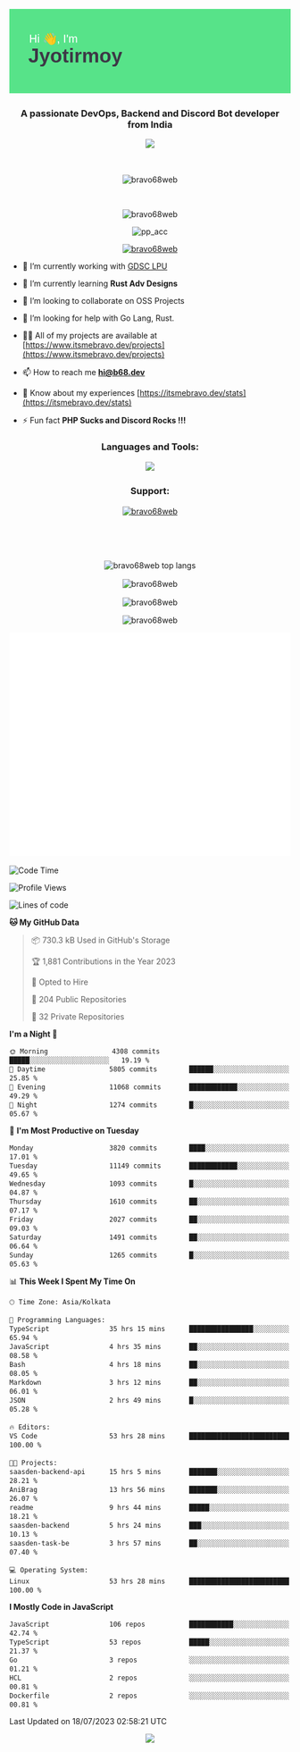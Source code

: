 <p align="center"><img src="header.png"></p>
<h3 align="center">A passionate DevOps, Backend and Discord Bot developer from India</h3>

<p align="center"><a href="https://discord.com/users/457039372009865226"><img src="https://lanyard-profile-readme.vercel.app/api/457039372009865226"></a></p>
                           
<br>
<p align="center"> <img src="https://komarev.com/ghpvc/?username=bravo68web&label=Profile%20views&color=0e75b6&style=flat" alt="bravo68web" /> </p>
<br>


<p align="center"><img src="https://github-profile-trophy.vercel.app/?username=bravo68web&theme=discord&column=3&row=2" alt="bravo68web" /> </p>
<p align="center"><img src="https://osu-embed.b68dev.xyz/pp_acc" alt="pp_acc" /> </p>

<p align="center"> <a href="https://twitter.com/bravo68web" target="blank"><img src="https://img.shields.io/twitter/follow/bravo68web?logo=twitter&style=for-the-badge" alt="bravo68web" /></a> </p>

- 🔭 I’m currently working with [GDSC LPU](https://gdsclpu.live/)

- 🌱 I’m currently learning **Rust Adv Designs**

- 👯 I’m looking to collaborate on OSS Projects

- 🤝 I’m looking for help with Go Lang, Rust.

- 👨‍💻 All of my projects are available at [https://www.itsmebravo.dev/projects](https://www.itsmebravo.dev/projects)

<!-- - 💬 Ask me about **DF Techs** -->

- 📫 How to reach me **hi@b68.dev**

- 📄 Know about my experiences [https://itsmebravo.dev/stats](https://itsmebravo.dev/stats)

- ⚡ Fun fact **PHP Sucks and Discord Rocks !!!**

<h3 align="center">Languages and Tools:</h3>
<p align="center"> 
<img src="https://skillicons.dev/icons?i=aws,bash,c,cs,cpp,cloudflare,css,dart,devto,discord,bots,docker,electron,ember,emotion,express,fastapi,figma,firebase,flask,gcp,git,github,githubactions,go,gitlab,graphql,heroku,html,ai,ipfs,js,jest,linux,md,mastodon,mongodb,neovim,netlify,nextjs,nginx,nodejs,postgres,postman,powershell,py,react,redis,regex,replit,rocket,rust,sqlite,mysql,stackoverflow,styledcomponents,supabase,sentry,solidity,svg,tailwind,tauri,twitter,ts,unity,v,vercel,vim,vite,wasm,webpack,workers&perline=8&theme=dark" />
</p>

<h3 align="center">Support:</h3>
<p align="center"><a href="https://www.buymeacoffee.com/bravo68web"> <img align="center" src="https://cdn.buymeacoffee.com/buttons/v2/default-yellow.png" height="50" width="210" alt="bravo68web" /></a></p><br><br>
<br>

<p align="center"> <img align="center" src="https://github-readme-stats-sync.vercel.app/api/top-langs?username=bravo68web&count_private=true&show_icons=true&theme=radical&border_radius=10&&langs_count=10&layout=compact" alt="bravo68web top langs" /></p>

<p align="center"> <img align="center" src="https://github-readme-stats-sync.vercel.app/api?username=bravo68web&count_private=true&show_icons=true&theme=radical&border_radius=10" alt="bravo68web" /></p>

<p align="center"> <img align="center" src="https://github-readme-streak-stats.herokuapp.com?user=bravo68web&theme=dracula&hide_border=true" alt="bravo68web" /></p>

<p align="center"> <img align="center" src="https://github-readme-stats-sync.vercel.app/api/wakatime?username=bravo68web&count_private=true&show_icons=true&theme=aura_dark&border_radius=10&&langs_count=10&layout=compact" alt="bravo68web" /></p>

<p align="center"><img src="https://raw.githubusercontent.com/BRAVO68WEB/BRAVO68WEB/master/github-metrics.svg"></p>

<!--START_SECTION:waka-->
![Code Time](http://img.shields.io/badge/Code%20Time-5%2C149%20hrs%2015%20mins-blue)

![Profile Views](http://img.shields.io/badge/Profile%20Views-32-blue)

![Lines of code](https://img.shields.io/badge/From%20Hello%20World%20I%27ve%20Written-63.0%20million%20lines%20of%20code-blue)

**🐱 My GitHub Data** 

> 📦 730.3 kB Used in GitHub's Storage 
 > 
> 🏆 1,881 Contributions in the Year 2023
 > 
> 💼 Opted to Hire
 > 
> 📜 204 Public Repositories 
 > 
> 🔑 32 Private Repositories 
 > 
**I'm a Night 🦉** 

```text
🌞 Morning                4308 commits        █████░░░░░░░░░░░░░░░░░░░░   19.19 % 
🌆 Daytime                5805 commits        ██████░░░░░░░░░░░░░░░░░░░   25.85 % 
🌃 Evening                11068 commits       ████████████░░░░░░░░░░░░░   49.29 % 
🌙 Night                  1274 commits        █░░░░░░░░░░░░░░░░░░░░░░░░   05.67 % 
```
📅 **I'm Most Productive on Tuesday** 

```text
Monday                   3820 commits        ████░░░░░░░░░░░░░░░░░░░░░   17.01 % 
Tuesday                  11149 commits       ████████████░░░░░░░░░░░░░   49.65 % 
Wednesday                1093 commits        █░░░░░░░░░░░░░░░░░░░░░░░░   04.87 % 
Thursday                 1610 commits        ██░░░░░░░░░░░░░░░░░░░░░░░   07.17 % 
Friday                   2027 commits        ██░░░░░░░░░░░░░░░░░░░░░░░   09.03 % 
Saturday                 1491 commits        ██░░░░░░░░░░░░░░░░░░░░░░░   06.64 % 
Sunday                   1265 commits        █░░░░░░░░░░░░░░░░░░░░░░░░   05.63 % 
```


📊 **This Week I Spent My Time On** 

```text
🕑︎ Time Zone: Asia/Kolkata

💬 Programming Languages: 
TypeScript               35 hrs 15 mins      ████████████████░░░░░░░░░   65.94 % 
JavaScript               4 hrs 35 mins       ██░░░░░░░░░░░░░░░░░░░░░░░   08.58 % 
Bash                     4 hrs 18 mins       ██░░░░░░░░░░░░░░░░░░░░░░░   08.05 % 
Markdown                 3 hrs 12 mins       ██░░░░░░░░░░░░░░░░░░░░░░░   06.01 % 
JSON                     2 hrs 49 mins       █░░░░░░░░░░░░░░░░░░░░░░░░   05.28 % 

🔥 Editors: 
VS Code                  53 hrs 28 mins      █████████████████████████   100.00 % 

🐱‍💻 Projects: 
saasden-backend-api      15 hrs 5 mins       ███████░░░░░░░░░░░░░░░░░░   28.21 % 
AniBrag                  13 hrs 56 mins      ███████░░░░░░░░░░░░░░░░░░   26.07 % 
readme                   9 hrs 44 mins       █████░░░░░░░░░░░░░░░░░░░░   18.21 % 
saasden-backend          5 hrs 24 mins       ███░░░░░░░░░░░░░░░░░░░░░░   10.13 % 
saasden-task-be          3 hrs 57 mins       ██░░░░░░░░░░░░░░░░░░░░░░░   07.40 % 

💻 Operating System: 
Linux                    53 hrs 28 mins      █████████████████████████   100.00 % 
```

**I Mostly Code in JavaScript** 

```text
JavaScript               106 repos           ███████████░░░░░░░░░░░░░░   42.74 % 
TypeScript               53 repos            █████░░░░░░░░░░░░░░░░░░░░   21.37 % 
Go                       3 repos             ░░░░░░░░░░░░░░░░░░░░░░░░░   01.21 % 
HCL                      2 repos             ░░░░░░░░░░░░░░░░░░░░░░░░░   00.81 % 
Dockerfile               2 repos             ░░░░░░░░░░░░░░░░░░░░░░░░░   00.81 % 
```




 Last Updated on 18/07/2023 02:58:21 UTC
<!--END_SECTION:waka-->

<p align="center"><img src="https://bravo68web.me/images/header_.png"></p>

